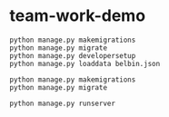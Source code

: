 # team-work-demo

```shell
python manage.py makemigrations
python manage.py migrate
python manage.py developersetup
python manage.py loaddata belbin.json
```

```shell
python manage.py makemigrations
python manage.py migrate
```

```shell
python manage.py runserver
```